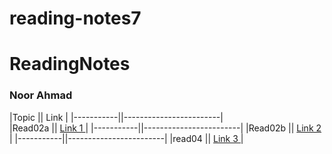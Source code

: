 # reading-notes7

# ReadingNotes
### Noor Ahmad
|Topic      || Link                   |
|-----------||------------------------|    
|Read02a    || [Link 1 ](./read02a.md)|
|-----------||------------------------|
|Read02b    || [Link 2 ](./read02b.md)|
|-----------||------------------------|
|read04     || [Link 3 ](./read04.md) |